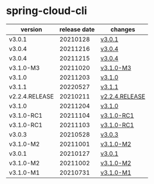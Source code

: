 # spring-cloud-cli	


|version|release date|changes|
|---|---|---|
|v3.0.1|20210128|[v3.0.1](./v3.0.1-20210128.md)|
|v3.0.4|20211216|[v3.0.4](./v3.0.4-20211216.md)|
|v3.0.4|20211215|[v3.0.4](./v3.0.4-20211215.md)|
|v3.1.0-M3|20211020|[v3.1.0-M3](./v3.1.0-M3-20211020.md)|
|v3.1.0|20211203|[v3.1.0](./v3.1.0-20211203.md)|
|v3.1.1|20220527|[v3.1.1](./v3.1.1-20220527.md)|
|v2.2.4.RELEASE|20210211|[v2.2.4.RELEASE](./v2.2.4.RELEASE-20210211.md)|
|v3.1.0|20211204|[v3.1.0](./v3.1.0-20211204.md)|
|v3.1.0-RC1|20211104|[v3.1.0-RC1](./v3.1.0-RC1-20211104.md)|
|v3.1.0-RC1|20211103|[v3.1.0-RC1](./v3.1.0-RC1-20211103.md)|
|v3.0.3|20210528|[v3.0.3](./v3.0.3-20210528.md)|
|v3.1.0-M2|20211001|[v3.1.0-M2](./v3.1.0-M2-20211001.md)|
|v3.0.1|20210127|[v3.0.1](./v3.0.1-20210127.md)|
|v3.1.0-M2|20211002|[v3.1.0-M2](./v3.1.0-M2-20211002.md)|
|v3.1.0-M1|20210731|[v3.1.0-M1](./v3.1.0-M1-20210731.md)|
